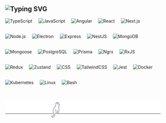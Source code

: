 <h2 href="https://git.io/typing-svg">
  <img src="https://readme-typing-svg.demolab.com?font=Fira+Code&pause=1000&color=63E6BE&random=false&width=700&lines=Focused+on+the+JavaScript/TypeScript+ecosystem." alt="Typing SVG" />
</h2>



<img align="left" alt="TypeScript" height="50px" style="padding-right:20px;" src="https://cdn.jsdelivr.net/gh/devicons/devicon@latest/icons/typescript/typescript-original.svg" />
<img align="left" alt="JavaScript" height="50px" style="padding-right:20px;" src="https://cdn.jsdelivr.net/gh/devicons/devicon@latest/icons/javascript/javascript-original.svg" />
<img align="left" alt="Angular" height="50px" style="padding-right:20px;" src="https://cdn.jsdelivr.net/gh/devicons/devicon@latest/icons/angular/angular-original.svg" />
<img align="left" alt="React" height="50px" style="padding-right:20px;" src="https://cdn.jsdelivr.net/gh/devicons/devicon@latest/icons/react/react-original.svg" />
<img align="left" alt="Next.js" height="50px" style="padding-right:20px;" src="https://cdn.jsdelivr.net/gh/devicons/devicon@latest/icons/nextjs/nextjs-original.svg" />
<img align="left" alt="Node.js" height="50px" style="padding-right:20px;" src="https://cdn.jsdelivr.net/gh/devicons/devicon@latest/icons/nodejs/nodejs-original.svg" />
<img align="left" alt="Electron" height="50px" style="padding-right:20px;" src="https://cdn.jsdelivr.net/gh/devicons/devicon@latest/icons/electron/electron-original.svg" />



<img align="left" alt="Express" height="50px" style="padding-right:20px;" src="https://cdn.jsdelivr.net/gh/devicons/devicon@latest/icons/express/express-original.svg" />
<img align="left" alt="NestJS" height="50px" style="padding-right:20px;" src="https://cdn.jsdelivr.net/gh/devicons/devicon@latest/icons/nestjs/nestjs-original.svg" />
<img align="left" alt="MongoDB" height="50px" style="padding-right:20px;" src="https://cdn.jsdelivr.net/gh/devicons/devicon@latest/icons/mongodb/mongodb-original.svg" />
<img align="left" alt="Mongoose" height="50px" style="padding-right:20px;" src="https://cdn.jsdelivr.net/gh/devicons/devicon@latest/icons/mongoose/mongoose-original.svg" />
<img align="left" alt="PostgreSQL" height="50px" style="padding-right:20px;" src="https://cdn.jsdelivr.net/gh/devicons/devicon@latest/icons/postgresql/postgresql-original.svg" />
<img align="left" alt="Prisma" height="50px" style="padding-right:20px;" src="https://cdn.jsdelivr.net/gh/devicons/devicon@latest/icons/prisma/prisma-original.svg" />



<img align="left" alt="Ngrx" height="50px" style="padding-right:20px;" src="https://cdn.jsdelivr.net/gh/devicons/devicon@latest/icons/ngrx/ngrx-original.svg" />
<img align="left" alt="RxJS" height="50px" style="padding-right:20px;" src="https://cdn.jsdelivr.net/gh/devicons/devicon@latest/icons/rxjs/rxjs-original.svg" />
<img align="left" alt="Redux" height="50px" style="padding-right:20px;" src="https://cdn.jsdelivr.net/gh/devicons/devicon@latest/icons/redux/redux-original.svg" />
<img align="left" alt="Zustand" height="50px" style="padding-right:20px;" src="https://cdn.jsdelivr.net/gh/devicons/devicon@latest/icons/zustand/zustand-original.svg" />
<img align="left" alt="CSS" height="50px" style="padding-right:20px;" src="https://cdn.jsdelivr.net/gh/devicons/devicon@latest/icons/css3/css3-original-wordmark.svg" />
<img align="left" alt="TailwindCSS" height="50px" style="padding-right:20px;" src="https://cdn.jsdelivr.net/gh/devicons/devicon@latest/icons/tailwindcss/tailwindcss-original.svg" />
<img align="left" alt="Jest" height="50px" style="padding-right:20px;" src="https://cdn.jsdelivr.net/gh/devicons/devicon@latest/icons/jest/jest-plain.svg" />
<img align="left" alt="Docker" height="50px" style="padding-right:20px;" src="https://cdn.jsdelivr.net/gh/devicons/devicon@latest/icons/docker/docker-original.svg" />

<img align="left" alt="Kubernetes" height="50px" style="padding-right:20px;" src="https://cdn.jsdelivr.net/gh/devicons/devicon@latest/icons/kubernetes/kubernetes-original.svg" />


<img align="left" alt="Linux" height="50px" style="padding-right:20px;" src="https://cdn.jsdelivr.net/gh/devicons/devicon@latest/icons/linux/linux-original.svg" />
<img align="left" alt="Bash" height="50px" style="padding-right:20px;" src="https://cdn.jsdelivr.net/gh/devicons/devicon@latest/icons/bash/bash-original.svg" />

<br clear="both" />

<p align="center">
  <img src="/lookUp.svg" alt="lookup" />
</p>

